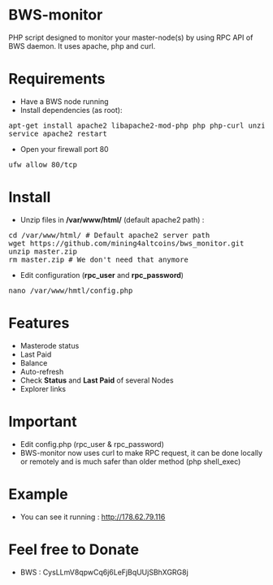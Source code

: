 # BWS-monitor

PHP script designed to monitor your master-node(s) by using RPC API of BWS daemon.
It uses apache, php and curl.

# Requirements

- Have a BWS node running
- Install dependencies (as root):
<pre>
apt-get install apache2 libapache2-mod-php php php-curl unzip
service apache2 restart
</pre>
- Open your firewall port 80
<pre>
ufw allow 80/tcp
</pre>

# Install

- Unzip files in <b>/var/www/html/</b> (default apache2 path) :
<pre>
cd /var/www/html/ # Default apache2 server path
wget https://github.com/mining4altcoins/bws_monitor.git
unzip master.zip
rm master.zip # We don't need that anymore
</pre>
- Edit configuration (<b>rpc_user</b> and <b>rpc_password</b>)
<pre>
nano /var/www/hmtl/config.php
</pre>

# Features
- Masterode status
- Last Paid
- Balance
- Auto-refresh
- Check <b>Status</b> and <b>Last Paid</b> of several Nodes
- Explorer links

# Important
- Edit config.php (rpc_user & rpc_password)
- BWS-monitor now uses curl to make RPC request, it can be done locally or remotely and is much safer than older method (php shell_exec)

# Example
- You can see it running : http://178.62.79.116

# Feel free to Donate
- BWS : CysLLmV8qpwCq6j6LeFjBqUUjSBhXGRG8j

